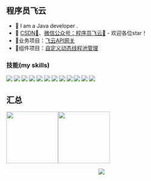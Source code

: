 ## 程序员飞云

- 🌹 I am a Java developer .
- :pencil: [CSDN💬](https://blog.csdn.net/weixin_51527120)、[微信公众号：程序员飞云🌟](https://mp.weixin.qq.com/s/NrhNlsZjELu0KEoZl7XSRA?poc_token=HDzagmij9PrbaQqRayxxNtfaq_WdyknkUBfJZ1de) - 欢迎各位star！
- 🏡业务项目：<a href="https://github.com/flycodeu/fly-newApi-backend" target="_blank">飞云API网关</a> 
- 🚀组件项目：<a href="https://github.com/flycodeu/fly-dynamic-thread-pool" target="_blank">自定义动态线程池管理</a>


### 技能(my skills)   
![](https://img.shields.io/badge/-Java-4C7491?style=flat-square&logo=Java&logoColor=fff)
![](https://img.shields.io/badge/-Spring-5FB832?style=flat-square&logo=SpringBoot&logoColor=fff)
![](https://img.shields.io/badge/-Docker-2496ED?style=flat-square&logo=Docker&logoColor=fff)
![](https://img.shields.io/badge/-Python-3e74a2?style=flat-square&logo=Python&logoColor=fff)
![](https://img.shields.io/badge/-MySQL-4479A1?style=flat-square&logo=MySQL&logoColor=fff)
![](https://img.shields.io/badge/-MySQL-4479A1?style=flat-square&logo=Oracle&logoColor=fff)
![](https://img.shields.io/badge/-Linux-000000?style=flat-square&logo=Linux&logoColor=fff)
![](https://img.shields.io/badge/-Redis-DC382D?style=flat-square&logo=Redis&logoColor=fff)
![](https://img.shields.io/badge/-Git-E84E31?style=flat-square&logo=Git&logoColor=fff)
![](https://img.shields.io/badge/-Node.js-339933?style=flat-square&logo=Node.js&logoColor=fff)
![](https://img.shields.io/badge/-Vue-4fc08d?style=flat-square&logo=Vue.js&logoColor=fff)
![](https://img.shields.io/badge/-React-2d98ce?style=flat-square&logo=React&logoColor=fff)


## 汇总

<img align="" height="137px" src="https://github-readme-stats.vercel.app/api?username=flycodeu&hide_title=true&hide_border=true&show_icons=true&include_all_commits=true&line_height=21&bg_color=0,EC6C6C,FFD479,FFFC79,73FA79&theme=graywhite&locale=cn" /><img align="" height="137px" src="https://github-readme-stats.vercel.app/api/top-langs/?username=flycodeu&hide_title=true&hide_border=true&layout=compact&bg_color=0,73FA79,73FDFF,D783FF&theme=graywhite&locale=cn" />
<div align="center">
	<img  src="https://github-readme-streak-stats.herokuapp.com/?user=flycodeu" />
</div>
